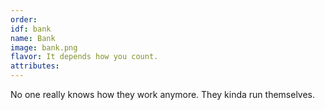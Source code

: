 ```yaml
---
order:
idf: bank
name: Bank
image: bank.png
flavor: It depends how you count.
attributes:
---
```

No one really knows how they work anymore. They kinda run themselves.